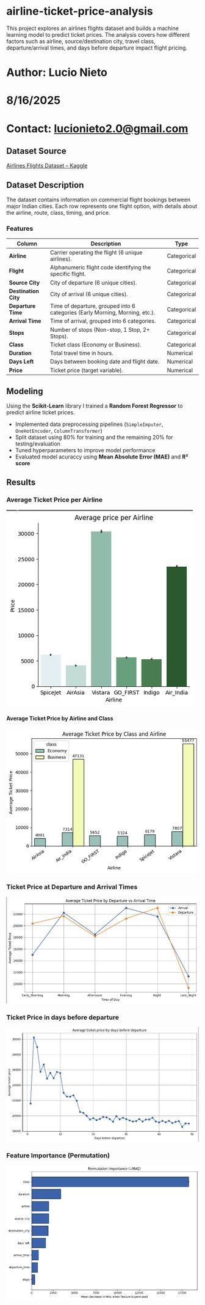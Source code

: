# airline-ticket-price-analysis

This project explores an airlines flights dataset and builds a machine learning model to predict ticket prices. The analysis covers how different factors such as airline, source/destination city, travel class, departure/arrival times, and days  before departure impact flight pricing.  

# Author: Lucio Nieto
# 8/16/2025
# Contact: lucionieto2.0@gmail.com

## Dataset Source  
[Airlines Flights Dataset – Kaggle](https://www.kaggle.com/datasets/rohitgrewal/airlines-flights-data)

## Dataset Description  

The dataset contains information on commercial flight bookings between major Indian cities. Each row represents one flight option, with details about the airline, route, class, timing, and price.  

### Features  

| Column            | Description                                                                 | Type        |
|-------------------|-----------------------------------------------------------------------------|-------------|
| **Airline**       | Carrier operating the flight (6 unique airlines).                           | Categorical |
| **Flight**        | Alphanumeric flight code identifying the specific flight.                   | Categorical |
| **Source City**   | City of departure (6 unique cities).                                        | Categorical |
| **Destination City** | City of arrival (6 unique cities).                                       | Categorical |
| **Departure Time**| Time of departure, grouped into 6 categories (Early Morning, Morning, etc.).| Categorical |
| **Arrival Time**  | Time of arrival, grouped into 6 categories.                                 | Categorical |
| **Stops**         | Number of stops (Non-stop, 1 Stop, 2+ Stops).                               | Categorical |
| **Class**         | Ticket class (Economy or Business).                                         | Categorical |
| **Duration**      | Total travel time in hours.                                                 | Numerical   |
| **Days Left**     | Days between booking date and flight date.                                  | Numerical   |
| **Price**         | Ticket price (target variable).                                             | Numerical   |

## Modeling
Using the **Scikit-Learn** library I trained a **Random Forest Regressor** to predict airline ticket prices.
- Implemented data preprocessing pipelines (`SimpleImputer`, `OneHotEncoder`, `ColumnTransformer`)
- Split dataset using 80% for training and the remaining 20% for testing/evaluation
- Tuned hyperparameters to improve model performance
- Evaluated model acuraccy using **Mean Absolute Error (MAE)** and **R² score** 


## Results
### Average Ticket Price per Airline
![Average Airline Price](figs/Average_airline_price.png)

#### Average Ticket Price by Airline and Class
![Average Price](figs/Average_ticket_price_class.png)

###  Ticket Price at Departure and Arrival Times
![Arrival & Departure price](figs/Dep_vs_Arr_price.png)

### Ticket Price in days before departure
![Price Before Departure](figs/Average_price_before_departure.png)

### Feature Importance (Permutation)
![Feature Permutation](figs/Feature_importance.png)




